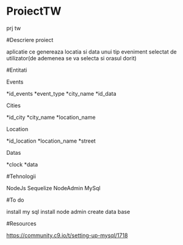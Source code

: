 # ProiectTW
prj tw


#Descriere proiect

aplicatie ce genereaza locatia si data unui tip eveniment selectat de utilizator(de ademenea se va selecta si orasul dorit)


#Entitati

Events

*id_events
*event_type
*city_name
*id_data

Cities

*id_city
*city_name
*location_name

Location

*id_location
*location_name
*street

Datas


*clock
*data


#Tehnologii

NodeJs
Sequelize
NodeAdmin
MySql

#To do

install my sql
install node admin
create data base

#Resources

https://community.c9.io/t/setting-up-mysql/1718


